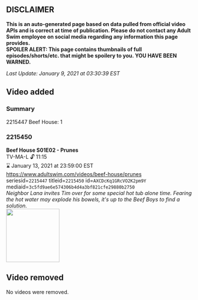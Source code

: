 ## DISCLAIMER
**This is an auto-generated page based on data pulled from official video APIs and is correct at time of publication. Please do not contact any Adult Swim employee on social media regarding any information this page provides.**  
**SPOILER ALERT: This page contains thumbnails of full episodes/shorts/etc. that might be spoilery to you. YOU HAVE BEEN WARNED.**  

_Last Update: January 9, 2021 at 03:30:39 EST_
## Video added
### Summary
2215447 Beef House: 1  
### 2215450
**Beef House S01E02 - Prunes**  
TV-MA-L 🔓 11:15  
⌛ January 13, 2021 at 23:59:00 EST  
https://www.adultswim.com/videos/beef-house/prunes  
seriesid=`2215447` titleid=`2215450` id=`AXCDcKq1GRcVO2K2pm9Y` mediaid=`3c5fd9ae6e574306b4d4a3bf821cfe29880b2750`  
_Neighbor Lana invites Tim over for some special hot tub alone time. Fearing the hot water may explode his bowels, it's up to the Beef Boys to find a solution._  
<a href="https://media.cdn.adultswim.com/uploads/20200226/thumbnails/2_202261639201-BeefHouse_103_dup-20200106.jpg"><img src="https://media.cdn.adultswim.com/uploads/20200226/thumbnails/2_202261639201-BeefHouse_103_dup-20200106.jpg" height="144px" /></a>
## Video removed
No videos were removed.  
